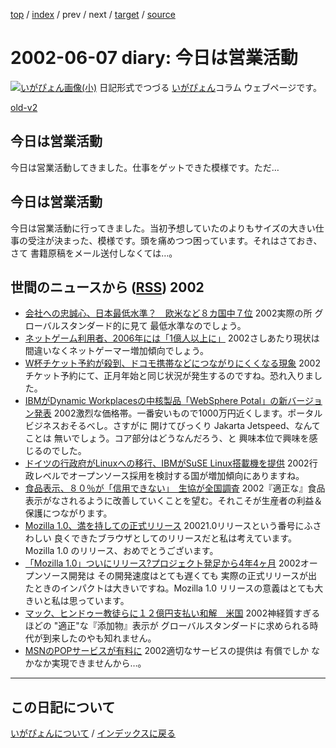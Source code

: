 [top](https://igapyon.github.io/diary/) 
 / [index](https://igapyon.github.io/diary/2002/index.html) 
 / prev 
 / next 
 / [target](https://igapyon.github.io/diary/2002/ig020607.html) 
 / [source](https://github.com/igapyon/diary/blob/gh-pages/2002/ig020607.html.src.md) 

2002-06-07 diary: 今日は営業活動
=====================================================================================================
[![いがぴょん画像(小)](https://igapyon.github.io/diary/images/iga200306s.jpg "いがぴょん")](https://igapyon.github.io/diary/memo/memoigapyon.html) 日記形式でつづる [いがぴょん](https://igapyon.github.io/diary/memo/memoigapyon.html)コラム ウェブページです。

[old-v2](ig020607-orig.html)

## 今日は営業活動

今日は営業活動してきました。仕事をゲットできた模様です。ただ…


## 今日は営業活動

今日は営業活動に行ってきました。当初予想していたのよりもサイズの大きい仕事の受注が決まった、模様です。頭を痛めつつ困っています。それはさておき、さて 書籍原稿をメール送付しなくては…。

## 世間のニュースから ([RSS](ig020607-news.xml)) 2002

* [会社への忠誠心、日本最低水準？　欧米など８カ国中７位](http://www.asahi.com/business/update/0607/008.html?2002)  2002実際の所 グローバルスタンダード的に見て 最低水準なのでしょう。
* [ネットゲーム利用者、2006年には「1億人以上に」](http://www.zdnet.co.jp/news/0206/07/nebt_09.html)  2002さしあたり現状は 間違いなくネットゲーマー増加傾向でしょう。
* [W杯チケット予約が殺到、ドコモ携帯などにつながりにくくなる現象](http://www.zdnet.co.jp/news/0206/07/njbt_01.html)  2002チケット予約にて、正月年始と同じ状況が発生するのですね。恐れ入りました。
* [IBMがDynamic Workplacesの中核製品「WebSphere Potal」の新バージョン発表](http://www.zdnet.co.jp/enterprise/0206/06/02060609.html)  2002激烈な価格帯。一番安いもので1000万円近くします。ポータルビジネスおそるべし。さすがに 開けてびっくり Jakarta Jetspeed、なんてことは 無いでしょう。コア部分はどうなんだろう、と 興味本位で興味を感じるのでした。
* [ドイツの行政府がLinuxへの移行、IBMがSuSE Linux搭載機を提供](http://www.zdnet.co.jp/enterprise/0206/06/02060608.html)  2002行政レベルでオープンソース採用を検討する国が増加傾向にありますね。
* [食品表示、８０％が「信用できない」　生協が全国調査](http://www.asahi.com/national/update/0607/028.html)  2002『適正な』食品表示がなされるように改善していくことを望む。それこそが生産者の利益＆保護につながります。
* [Mozilla 1.0、満を持しての正式リリース](http://www.zdnet.co.jp/news/0206/06/ne00_mozilla.html)  20021.0リリースという番号にふさわしい 良くできたブラウザとしてのリリースだと私は考えています。Mozilla 1.0 のリリース、おめでとうございます。
* [「Mozilla 1.0」ついにリリース?プロジェクト発足から4年4ヶ月](http://www.watch.impress.co.jp/internet/www/article/2002/0606/mozilla.htm)  2002オープンソース開発は その開発速度はとても遅くても 実際の正式リリースが出たときのインパクトは大きいですね。Mozilla 1.0 リリースの意義はとても大きいと私は思っています。
* [マック、ヒンドゥー教徒らに１２億円支払い和解　米国](http://www.asahi.com/international/update/0606/007.html)  2002神経質すぎるほどの "適正"な『添加物』表示が グローバルスタンダードに求められる時代が到来したのやも知れません。
* [MSNのPOPサービスが有料に](http://www.zdnet.co.jp/news/0206/07/nebt_10.html)  2002適切なサービスの提供は 有償でしか なかなか実現できませんから…。


----------------------------------------------------------------------------------------------------

## この日記について
[いがぴょんについて](https://igapyon.github.io/diary/memo/memoigapyon.html) / [インデックスに戻る](https://igapyon.github.io/diary/idxall.html)

